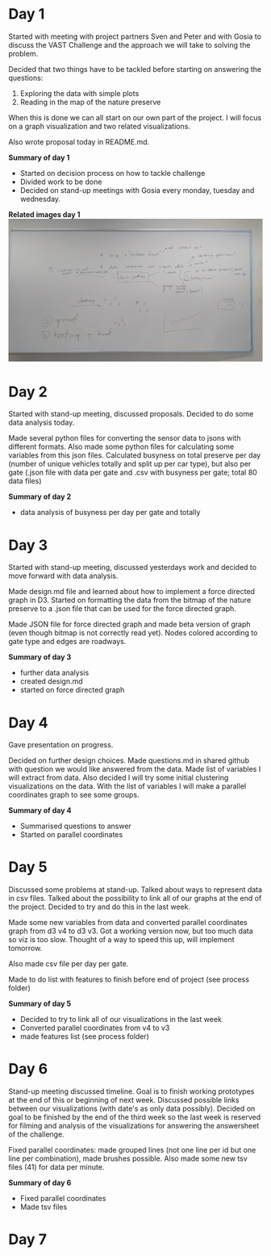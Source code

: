 # Day 1
Started with meeting with project partners Sven and Peter and with Gosia to discuss the VAST Challenge and the approach we will take to solving the problem. 

Decided that two things have to be tackled before starting on answering the questions:
1. Exploring the data with simple plots
2. Reading in the map of the nature preserve

When this is done we can all start on our own part of the project. I will focus on a graph visualization and two related visualizations.

Also wrote proposal today in README.md.

**Summary of day 1**
- Started on decision process on how to tackle challenge
- Divided work to be done
- Decided on stand-up meetings with Gosia every monday, tuesday and wednesday.

**Related images day 1**
![Decisions day 1](https://github.com/LauraRuis/VAST2017/blob/master/Process/decisions_day_1.jpg)

# Day 2
Started with stand-up meeting, discussed proposals. Decided to do some data analysis today.

Made several python files for converting the sensor data to jsons with different formats. Also made some python files for calculating some variables from this json files. Calculated busyness on total preserve per day (number of unique vehicles totally and split up per car type), but also per gate (.json file with data per gate and .csv with busyness per gate; total 80 data files)

**Summary of day 2**
- data analysis of busyness per day per gate and totally

# Day 3
Started with stand-up meeting, discussed yesterdays work and decided to move forward with data analysis.

Made design.md file and learned about how to implement a force directed graph in D3. Started on formatting the data from the bitmap of the nature preserve to a .json file that can be used for the force directed graph. 

Made JSON file for force directed graph and made beta version of graph (even though bitmap is not correctly read yet). Nodes colored according to gate type and edges are roadways.

**Summary of day 3**
- further data analysis
- created design.md
- started on force directed graph

# Day 4
Gave presentation on progress. 

Decided on further design choices. Made questions.md in shared github with question we would like answered from the data. Made list of variables I will extract from data. Also decided I will try some initial clustering visualizations on the data.
With the list of variables I will make a parallel coordinates graph to see some groups.

**Summary of day 4**
- Summarised questions to answer
- Started on parallel coordinates

# Day 5
Discussed some problems at stand-up. Talked about ways to represent data in csv files. Talked about the possibility to link all of our graphs at the end of the project. Decided to try and do this in the last week. 

Made some new variables from data and converted parallel coordinates graph from d3 v4 to d3 v3. Got a working version now, but too much data so viz is too slow. Thought of a way to speed this up, will implement tomorrow.

Also made csv file per day per gate.

Made to do list with features to finish before end of project (see process folder)

**Summary of day 5**
- Decided to try to link all of our visualizations in the last week
- Converted parallel coordinates from v4 to v3
- made features list (see process folder)

# Day 6
Stand-up meeting discussed timeline. Goal is to finish working prototypes at the end of this or beginning of next week. Discussed possible links between our visualizations (with date's as only data possibly). Decided on goal to be finished by the end of the third week so the last week is reserved for filming and analysis of the visualizations for answering the answersheet of the challenge.

Fixed parallel coordinates: made grouped lines (not one line per id but one line per combination), made brushes possible.
Also made some new tsv files (41) for data per minute.

**Summary of day 6**
- Fixed parallel coordinates
- Made tsv files

# Day 7

